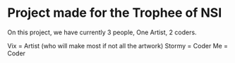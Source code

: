 # Project made for the Trophee of NSI

On this project, we have currently 3 people,
One Artist, 2 coders.

Vix = Artist (who will make most if not all the artwork)
Stormy = Coder
Me = Coder
